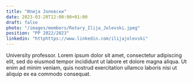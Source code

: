 ```yaml
---
title: "Илија Јолевски"
date: 2023-03-20T12:00:00+01:00
draft: false
photo: "/images/members/Rotary_Ilija_Jolevski.jpeg"
position: "PP 2022/2023"
linkedin: "httphttps://www.linkedin.com/ilijajolevski"
---
```


University professor. Lorem ipsum dolor sit amet, consectetur adipiscing elit, sed do eiusmod tempor incididunt ut labore et dolore magna aliqua. Ut enim ad minim veniam, quis nostrud exercitation ullamco laboris nisi ut aliquip ex ea commodo consequat.